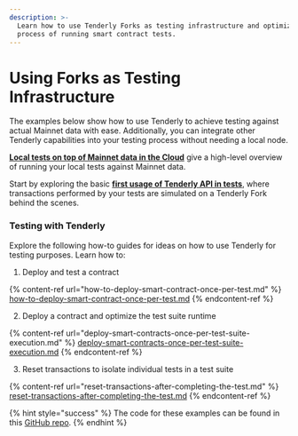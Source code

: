 ```yaml
---
description: >-
  Learn how to use Tenderly Forks as testing infrastructure and optimize the
  process of running smart contract tests.
---
```


# Using Forks as Testing Infrastructure

The examples below show how to use Tenderly to achieve testing against actual Mainnet data with ease. Additionally, you can integrate other Tenderly capabilities into your testing process without needing a local node.

[**Local tests on top of Mainnet data in the Cloud**](local-tests-on-top-of-mainnet-data-in-the-cloud/) give a high-level overview of running your local tests against Mainnet data.&#x20;

Start by exploring the basic [**first usage of Tenderly API in tests**](local-tests-on-top-of-mainnet-data-in-the-cloud/first-usage-of-tenderly-apis-in-tests.md), where transactions performed by your tests are simulated on a Tenderly Fork behind the scenes.

### Testing with Tenderly

Explore the following how-to guides for ideas on how to use Tenderly for testing purposes. Learn how to:

1. Deploy and test a contract&#x20;

{% content-ref url="how-to-deploy-smart-contract-once-per-test.md" %}
[how-to-deploy-smart-contract-once-per-test.md](how-to-deploy-smart-contract-once-per-test.md)
{% endcontent-ref %}

2. Deploy a contract and optimize the test suite runtime

{% content-ref url="deploy-smart-contracts-once-per-test-suite-execution.md" %}
[deploy-smart-contracts-once-per-test-suite-execution.md](deploy-smart-contracts-once-per-test-suite-execution.md)
{% endcontent-ref %}

3. Reset transactions to isolate individual tests in a test suite&#x20;

{% content-ref url="reset-transactions-after-completing-the-test.md" %}
[reset-transactions-after-completing-the-test.md](reset-transactions-after-completing-the-test.md)
{% endcontent-ref %}

{% hint style="success" %}
The code for these examples can be found in this [GitHub repo](https://github.com/Tenderly/integration-samples/tree/main/testing-tenderly-hardhat-ts).
{% endhint %}
